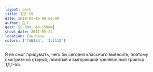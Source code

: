 ```yaml
---
layout: post
title: ТДТ-55
date: 2018-03-06 00:00:00
author: Д.Г.
gear: [E-300, 40-150mm]
shoot_date: 2011-05-22
location: Ёль-база
colors: ['7d635d', '1c1112']
---
```

Я не смог придумать, чего бы сегодня классного вывесить, поэтому смотрите на старый, помятый и выгоревший трелёвочный трактор ТДТ-55.
